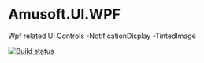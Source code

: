 # Amusoft.UI.WPF
Wpf related UI Controls
-NotificationDisplay
-TintedImage

[![Build status](https://ci.appveyor.com/api/projects/status/65249fbj07k246fd/branch/dev?svg=true)](https://ci.appveyor.com/project/taori/amusoft-ui-wpf/branch/dev)


